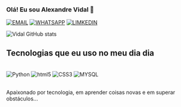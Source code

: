 

### Olá! Eu sou Alexandre Vidal 🤚

[![EMAIL](https://img.shields.io/badge/Gmail-D14836?style=for-the-badge&logo=gmail&logoColor=white)](https://vidallalexandre666@gmail.com)
[![ WHATSAPP](https://img.shields.io/badge/WhatsApp-25D366?style=for-the-badge&logo=whatsapp&logoColor=white)](032920001387)
[![LIMKEDIN](https://img.shields.io/badge/LinkedIn-0077B5?style=for-the-badge&logo=linkedin&logoColor=white)](https://www.linkedin.com/in/alexandre-vidal-836b03252/)

![Vidal GitHub stats](https://github-readme-stats.vercel.app/api?username=XANDEVIDAL&show_icons=true&theme=onedark)
 

## Tecnologias que eu uso no meu dia dia

<div style="display: inline_block"><br/>
<img align="center" alt="Python" src="https://img.shields.io/badge/Python-3776AB?style=for-the-badge&logo=python&logoColor=white"/>
<img align="center" alt="html5" src="https://img.shields.io/badge/HTML5-E34F26?style=for-the-badge&logo=html5&logoColor=white"/>
<img align="center" alt="CSS3" src="https://img.shields.io/badge/CSS3-1572B6?style=for-the-badge&logo=css3&logoColor=white"/>
<img align="center" alt="MYSQL" src="https://img.shields.io/badge/MySQL-00000F?style=for-the-badge&logo=mysql&logoColor=white"/>
</div><br/>


Apaixonado por tecnologia, em aprender coisas novas e em superar obstáculos... 
